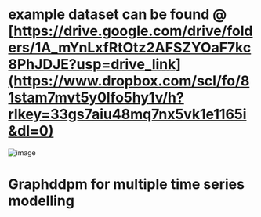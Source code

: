 # example dataset can be found @ [https://drive.google.com/drive/folders/1A_mYnLxfRtOtz2AFSZYOaF7kc8PhJDJE?usp=drive_link](https://www.dropbox.com/scl/fo/81stam7mvt5y0lfo5hy1v/h?rlkey=33gs7aiu48mq7nx5vk1e1165i&dl=0)
![image](https://github.com/pixelhero98/Graph_ddpm/assets/116365512/36c2ea0b-b27a-4fad-a47a-0e980eb3c123)
# Graphddpm for multiple time series modelling 
